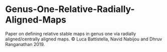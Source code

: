 # Genus-One-Relative-Radially-Aligned-Maps

Paper on defining relative stable maps in genus one via radially aligned/centrally aligned maps. &copy; Luca Battistella, Navid Nabijou and Dhruv Ranganathan 2019.
